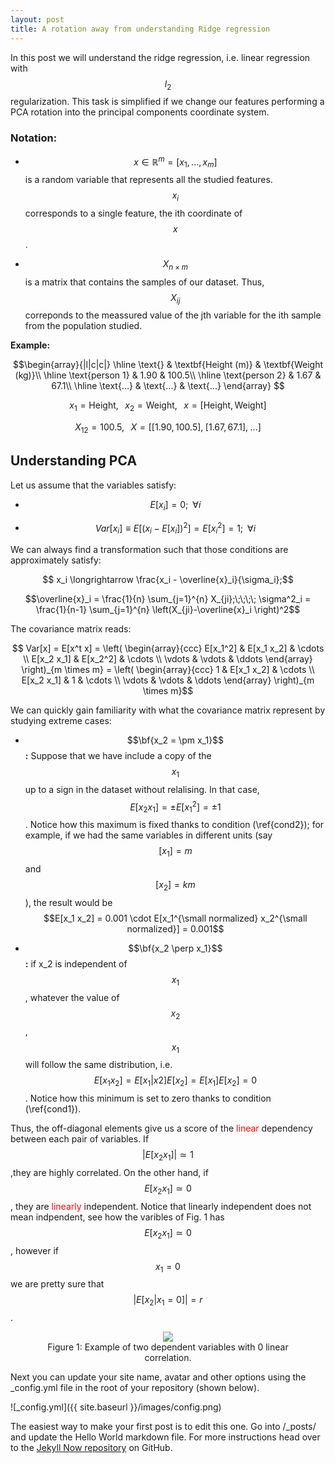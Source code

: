```yaml
---
layout: post
title: A rotation away from understanding Ridge regression
---
```


In this post we will understand the ridge regression, i.e. linear regression with $$l_2$$  regularization.
This task is simplified if we change our features performing a PCA rotation into the principal components coordinate 
system.

### Notation:
  
  * $$x \in \mathbb{R}^m =  [ x_1,...,x_m]$$ is a random variable that represents all the studied features.  $$x_i$$ corresponds to a single feature, the ith coordinate of $$x$$.

  * $$X_{n \times m}$$ is a matrix that contains the samples of our dataset.  Thus, $$X_{ij}$$ correponds to the meassured value of the jth variable for the ith sample from the population studied.
  

**Example:**

$$\begin{array}{|l|c|c|}
\hline
 \text{} & \textbf{Height (m)} & \textbf{Weight (kg)}\\
 \hline
\text{person 1} & 1.90 & 100.5\\
\hline
\text{person 2} & 1.67 & 67.1\\
\hline
 \text{...} & \text{...} & \text{...}  \end{array} $$



$$x_1 = \text{Height},\;\;\;x_2 = \text{Weight},\;\;\;x = [\text{Height}, \text{Weight}]$$

$$X_{12} = 100.5,\;\;\;X = [[1.90, 100.5],\;[1.67, 67.1],\;...]$$


## Understanding PCA
    

Let us assume that the variables satisfy:

* $$E[x_i] = 0;\;\; \forall i \tag{1} \label{cond1}$$

* $$Var[x_i] \equiv E[(x_i - E[x_i])^2] = E[x_i^2] = 1;\;\; \forall i  \tag{2} \label{cond2}$$

We can always find a transformation such that those conditions are approximately satisfy:

$$ x_i \longrightarrow \frac{x_i - \overline{x}_i}{\sigma_i};$$

$$\overline{x}_i  = \frac{1}{n}  \sum_{j=1}^{n} X_{ji};\;\;\;\; \sigma^2_i  = \frac{1}{n-1}  \sum_{j=1}^{n} \left(X_{ji}-\overline{x}_i \right)^2$$


The covariance matrix reads:

$$ Var[x] = E[x^t x] = \left( \begin{array}{ccc}
E[x_1^2] & E[x_1 x_2] & \cdots \\
E[x_2 x_1] & E[x_2^2] & \cdots \\
\vdots & \vdots & \ddots  \end{array} \right)_{m \times m} = \left( \begin{array}{ccc}
1 & E[x_1 x_2] & \cdots \\
E[x_2 x_1] & 1 & \cdots \\
\vdots & \vdots & \ddots  \end{array} \right)_{m \times m}$$

We can quickly gain familiarity with what the covariance matrix represent by studying extreme cases:

* $$\bf{x_2 = \pm x_1}$$ **:** Suppose that we have include a copy of the $$x_1$$ up to a sign in the dataset without
 relalising. In that case, $$E[x_2 x_1] = \pm E[x_1^2] = \pm 1$$. Notice how this maximum is fixed thanks to condition 
 (\ref{cond2}); for example, if we had the same variables in different units
  (say $$[x_1]=m$$ and $$[x_2] = km$$),  the result would be
   $$E[x_1 x_2] = 0.001 \cdot E[x_1^{\small normalized} x_2^{\small normalized}] = 0.001$$

* $$\bf{x_2 \perp x_1}$$**:** if x_2 is independent of $$x_1$$, whatever the value of $$x_2$$, $$x_1$$ will follow the
 same distribution, i.e. $$E[x_1x_2] = E[x_1\vert x2] E[x_2] = E[x_1]E[x_2] = 0$$. Notice how this minimum is set to
  zero thanks to condition (\ref{cond1}).

Thus, the off-diagonal elements give us a score of the <span style='color:red;'> linear</span> dependency between each 
pair of variables. If $$\vert E[x_2 x_1] \vert \simeq 1$$ ,they are highly correlated. On the other hand,
 if $$ E[x_2 x_1]  \simeq 0$$, they are <span style='color:red;'> linearly</span> independent.
  Notice that linearly independent does not mean indpendent, see how the varibles of Fig. 1 has 
   $$ E[x_2 x_1]  \simeq 0$$, however if $$x_1=0$$ we are pretty sure that $$\vert E[x_2\vert x_1=0] \vert = r$$.

<center>
<figure>
  <img src="{{ site.baseurl }}/images/post_0/correlation0.jpg" >
  <figcaption>Figure 1: Example of two dependent variables with 0 linear correlation. </figcaption>
</figure>
</center>


Next you can update your site name, avatar and other options using the _config.yml file in the root of your repository (shown below).

![_config.yml]({{ site.baseurl }}/images/config.png)

The easiest way to make your first post is to edit this one.
 Go into /_posts/ and update the Hello World markdown file. 
 For more instructions head over to the 
 [Jekyll Now repository](https://github.com/barryclark/jekyll-now) on GitHub.

